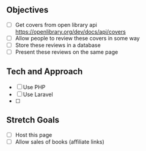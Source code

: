 ## Objectives ##
- [ ] Get covers from open library api
https://openlibrary.org/dev/docs/api/covers
- [ ] Allow people to review these covers in some way
- [ ] Store these reviews in a database
- [ ] Present these reviews on the same page

## Tech and Approach ## 
- [ ] Use PHP
- [ ] Use Laravel
- [ ] 

## Stretch Goals ## 
- [ ] Host this page
- [ ] Allow sales of books (affiliate links)